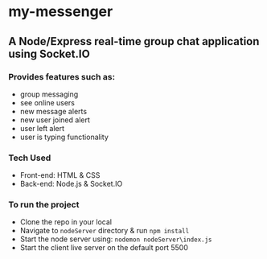# my-messenger

## A Node/Express real-time group chat application using Socket.IO

### Provides features such as:
* group messaging
* see online users
* new message alerts
* new user joined alert
* user left alert
* user is typing functionality

### Tech Used
* Front-end: HTML & CSS
* Back-end: Node.js & Socket.IO

### To run the project
* Clone the repo in your local
* Navigate to `nodeServer` directory & run `npm install` 
* Start the node server using: `nodemon nodeServer\index.js`
* Start the client live server on the default port 5500
